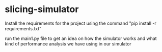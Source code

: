 # slicing-simulator

Install the requirements for the project using the command "pip install -r requirements.txt"

run the main1.py file  to get an idea on how the simulator works and what kind of performance analysis we have using in our simulator

